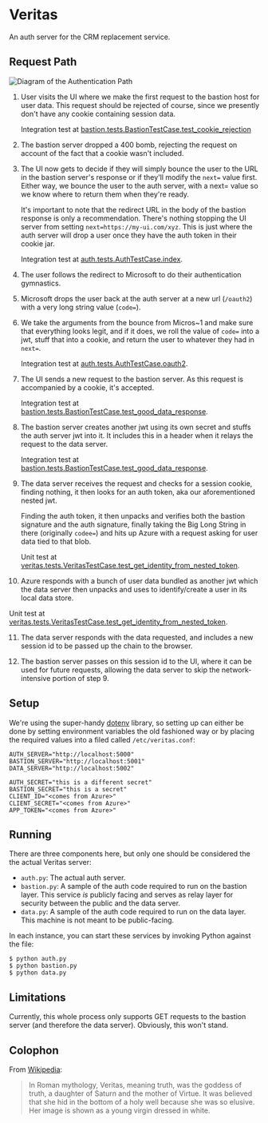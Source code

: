 # Veritas

An auth server for the CRM replacement service.


## Request Path

![Diagram of the Authentication Path](auth-path.png)

1. User visits the UI where we make the first request to the bastion
   host for user data.  This request should be rejected of course, since
   we presently don't have any cookie containing session data.

   Integration test at [bastion.tests.BastionTestCase.test_cookie_rejection](https://github.com/UKTradeInvestment/crm-veritas/blob/master/bastion/tests.py#L31)

2. The bastion server dropped a 400 bomb, rejecting the request on
   account of the fact that a cookie wasn't included.

3. The UI now gets to decide if they will simply bounce the user to
   the URL in the bastion server's response or if they'll modify the
   `next=` value first.  Either way, we bounce the user to the auth
   server, with a next= value so we know where to return them when
   they're ready.

   It's important to note that the redirect URL in the body of the
   bastion response is only a recommendation.  There's nothing
   stopping the UI server from setting `next=https://my-ui.com/xyz`.
   This is just where the auth server will drop a user once they have
   the auth token in their cookie jar.

   Integration test at [auth.tests.AuthTestCase.index](https://github.com/UKTradeInvestment/crm-veritas/blob/master/auth/tests.py#L28).

4. The user follows the redirect to Microsoft to do their authentication
   gymnastics.

5. Microsoft drops the user back at the auth server at a new url
   (`/oauth2`) with a very long string value (`code=`).

6. We take the arguments from the bounce from Micros~1 and make sure
   that everything looks legit, and if it does, we roll the value of
   `code=` into a jwt, stuff that into a cookie, and return the user
   to whatever they had in `next=`.

   Integration test at [auth.tests.AuthTestCase.oauth2](https://github.com/UKTradeInvestment/crm-veritas/blob/master/auth/tests.py#L60).

7. The UI sends a new request to the bastion server.  As this request
   is accompanied by a cookie, it's accepted.

   Integration test at [bastion.tests.BastionTestCase.test_good_data_response](https://github.com/UKTradeInvestment/crm-veritas/blob/master/bastion/tests.py#L62).

8. The bastion server creates another jwt using its own secret and
   stuffs the auth server jwt into it. It includes this in a header when
   it relays the request to the data server.

   Integration test at [bastion.tests.BastionTestCase.test_good_data_response](https://github.com/UKTradeInvestment/crm-veritas/blob/master/bastion/tests.py#L62).
   
9. The data server receives the request and checks for a session cookie,
   finding nothing, it then looks for an auth token, aka our
   aforementioned nested jwt.

   Finding the auth token, it then unpacks and verifies both the bastion
   signature and the auth signature, finally taking the Big Long String
   in there (originally `codee=`) and hits up Azure with a request
   asking for user data tied to that blob.

   Unit test at [veritas.tests.VeritasTestCase.test_get_identity_from_nested_token](https://github.com/UKTradeInvestment/crm-veritas/blob/master/veritas/tests.py#L55).

10. Azure responds with a bunch of user data bundled as another jwt
   which the data server then unpacks and uses to identify/create a user
   in its local data store.

   Unit test at [veritas.tests.VeritasTestCase.test_get_identity_from_nested_token](https://github.com/UKTradeInvestment/crm-veritas/blob/master/veritas/tests.py#L55).

11. The data server responds with the data requested, and includes a new
   session id to be passed up the chain to the browser.

12. The bastion server passes on this session id to the UI, where it can
   be used for future requests, allowing the data server to skip the
   network-intensive portion of step 9.


## Setup

We're using the super-handy [dotenv](https://github.com/theskumar/python-dotenv)
library, so setting up can either be done by setting environment
variables the old fashioned way or by placing the required values into
a filed called `/etc/veritas.conf`:

    AUTH_SERVER="http://localhost:5000"
    BASTION_SERVER="http://localhost:5001"
    DATA_SERVER="http://localhost:5002"

    AUTH_SECRET="this is a different secret"
    BASTION_SECRET="this is a secret"
    CLIENT_ID="<comes from Azure>"
    CLIENT_SECRET="<comes from Azure>"
    APP_TOKEN="<comes from Azure>"


## Running

There are three components here, but only one should be considered the
the actual Veritas server:

* `auth.py`: The actual auth server.
* `bastion.py`: A sample of the auth code required to run on the bastion
  layer.  This service *is* publicly facing and serves as relay layer
  for security between the public and the data server.
* `data.py`: A sample of the auth code required to run on the data
  layer.  This machine is not meant to be public-facing.

In each instance, you can start these services by invoking Python
against the file:

    $ python auth.py
    $ python bastion.py
    $ python data.py


## Limitations

Currently, this whole process only supports GET requests to the bastion
server (and therefore the data server).  Obviously, this won't stand.


## Colophon

From [Wikipedia](https://en.wikipedia.org/wiki/Veritas):

> In Roman mythology, Veritas, meaning truth, was the goddess of truth,
> a daughter of Saturn and the mother of Virtue. It was believed that
> she hid in the bottom of a holy well because she was so elusive. Her
> image is shown as a young virgin dressed in white.


